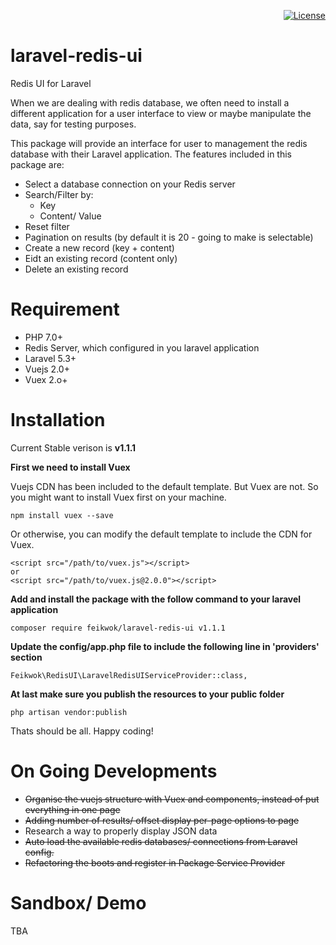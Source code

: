 <p align="right">
<a href="https://packagist.org/packages/laravel/framework"><img src="https://poser.pugx.org/laravel/framework/license.svg" alt="License"></a>
</p>

# laravel-redis-ui
Redis UI for Laravel

When we are dealing with redis database, we often need to install a different application for a user interface to view or maybe manipulate the data, say for testing purposes.

This package will provide an interface for user to management the redis database with their Laravel application. The features included in this package are:

- Select a database connection on your Redis server
- Search/Filter by:
  - Key
  - Content/ Value
- Reset filter
- Pagination on results (by default it is 20 - going to make is selectable)
- Create a new record (key + content)
- Eidt an existing record (content only)
- Delete an existing record

# Requirement
- PHP 7.0+
- Redis Server, which configured in you laravel application
- Laravel 5.3+
- Vuejs 2.0+
- Vuex 2.o+

# Installation
Current Stable verison is **v1.1.1**

**First we need to install Vuex**

Vuejs CDN has been included to the default template. But Vuex are not. So you might want to install Vuex first on your machine.

```
npm install vuex --save
```

Or otherwise, you can modify the default template to include the CDN for Vuex.

```
<script src="/path/to/vuex.js"></script>
or
<script src="/path/to/vuex.js@2.0.0"></script>
```

**Add and install the package with the follow command to your laravel application**
```
composer require feikwok/laravel-redis-ui v1.1.1
```
**Update the config/app.php file to include the following line in 'providers' section**
```
Feikwok\RedisUI\LaravelRedisUIServiceProvider::class,
```
**At last make sure you publish the resources to your public folder**
```
php artisan vendor:publish
```
Thats should be all. Happy coding!

# On Going Developments
- ~~Organise the vuejs structure with Vuex and components, instead of put everything in one page~~
- ~~Adding number of results/ offset display per-page options to page~~
- Research a way to properly display JSON data
- ~~Auto load the available redis databases/ connections from Laravel config.~~
- ~~Refactoring the boots and register in Package Service Provider~~

# Sandbox/ Demo
TBA
